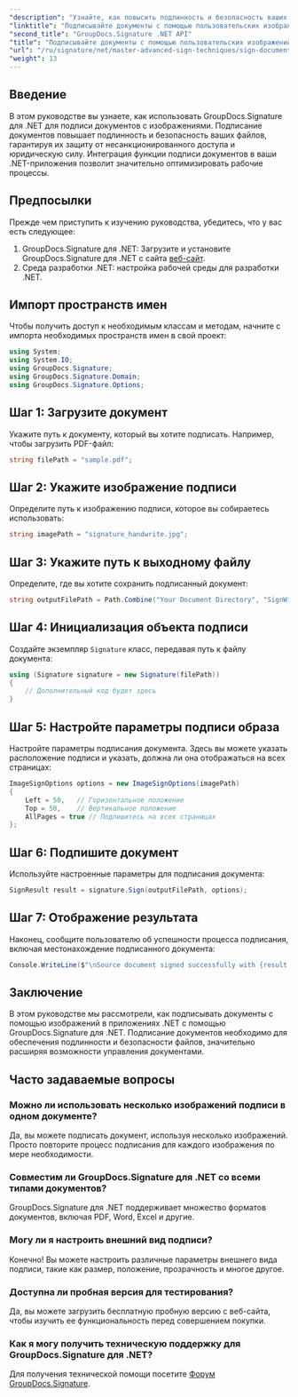 ```yaml
---
"description": "Узнайте, как повысить подлинность и безопасность ваших документов, подписывая их пользовательскими изображениями с помощью GroupDocs.Signature для .NET. Это пошаговое руководство охватывает все этапы, от загрузки документа."
"linktitle": "Подписывайте документы с помощью пользовательских изображений"
"second_title": "GroupDocs.Signature .NET API"
"title": "Подписывайте документы с помощью пользовательских изображений с помощью GroupDocs.Signature"
"url": "/ru/signature/net/master-advanced-sign-techniques/sign-documents-with-custom-image/"
"weight": 13
---
```


## Введение

В этом руководстве вы узнаете, как использовать GroupDocs.Signature для .NET для подписи документов с изображениями. Подписание документов повышает подлинность и безопасность ваших файлов, гарантируя их защиту от несанкционированного доступа и юридическую силу. Интеграция функции подписи документов в ваши .NET-приложения позволит значительно оптимизировать рабочие процессы.

## Предпосылки

Прежде чем приступить к изучению руководства, убедитесь, что у вас есть следующее:

1. GroupDocs.Signature для .NET: Загрузите и установите GroupDocs.Signature для .NET с сайта [веб-сайт](https://releases.groupdocs.com/signature/net/).
2. Среда разработки .NET: настройка рабочей среды для разработки .NET.

## Импорт пространств имен

Чтобы получить доступ к необходимым классам и методам, начните с импорта необходимых пространств имен в свой проект:

```csharp
using System;
using System.IO;
using GroupDocs.Signature;
using GroupDocs.Signature.Domain;
using GroupDocs.Signature.Options;
```

## Шаг 1: Загрузите документ

Укажите путь к документу, который вы хотите подписать. Например, чтобы загрузить PDF-файл:

```csharp
string filePath = "sample.pdf";
```

## Шаг 2: Укажите изображение подписи

Определите путь к изображению подписи, которое вы собираетесь использовать:

```csharp
string imagePath = "signature_handwrite.jpg";
```

## Шаг 3: Укажите путь к выходному файлу

Определите, где вы хотите сохранить подписанный документ:

```csharp
string outputFilePath = Path.Combine("Your Document Directory", "SignWithImage", "SignedDocument.pdf");
```

## Шаг 4: Инициализация объекта подписи

Создайте экземпляр `Signature` класс, передавая путь к файлу документа:

```csharp
using (Signature signature = new Signature(filePath))
{
    // Дополнительный код будет здесь
}
```

## Шаг 5: Настройте параметры подписи образа

Настройте параметры подписания документа. Здесь вы можете указать расположение подписи и указать, должна ли она отображаться на всех страницах:

```csharp
ImageSignOptions options = new ImageSignOptions(imagePath)
{
    Left = 50,   // Горизонтальное положение
    Top = 50,    // Вертикальное положение
    AllPages = true // Подпишитесь на всех страницах
};
```

## Шаг 6: Подпишите документ

Используйте настроенные параметры для подписания документа:

```csharp
SignResult result = signature.Sign(outputFilePath, options);
```

## Шаг 7: Отображение результата

Наконец, сообщите пользователю об успешности процесса подписания, включая местонахождение подписанного документа:

```csharp
Console.WriteLine($"\nSource document signed successfully with {result.Succeeded.Count} signature(s).\nFile saved at {outputFilePath}.");
```

## Заключение

В этом руководстве мы рассмотрели, как подписывать документы с помощью изображений в приложениях .NET с помощью GroupDocs.Signature для .NET. Подписание документов необходимо для обеспечения подлинности и безопасности файлов, значительно расширяя возможности управления документами.

## Часто задаваемые вопросы

### Можно ли использовать несколько изображений подписи в одном документе?

Да, вы можете подписать документ, используя несколько изображений. Просто повторите процесс подписания для каждого изображения по мере необходимости.

### Совместим ли GroupDocs.Signature для .NET со всеми типами документов?

GroupDocs.Signature для .NET поддерживает множество форматов документов, включая PDF, Word, Excel и другие.

### Могу ли я настроить внешний вид подписи?

Конечно! Вы можете настроить различные параметры внешнего вида подписи, такие как размер, положение, прозрачность и многое другое.

### Доступна ли пробная версия для тестирования?

Да, вы можете загрузить бесплатную пробную версию с веб-сайта, чтобы изучить ее функциональность перед совершением покупки.

### Как я могу получить техническую поддержку для GroupDocs.Signature для .NET?

Для получения технической помощи посетите [Форум GroupDocs.Signature](https://forum.groupdocs.com/c/signature/13).